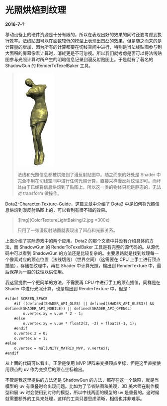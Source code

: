 # 光照烘焙到纹理

**2016-7-?**

移动设备上的硬件资源是十分有限的，所以在表现出好的效果的同时还要考虑到执行效率。法线贴图可以在面数较低的模型上表现出凹凸的效果，但是随之而来的是计算量的增加，因为所有的计算都要在切线空间中进行，特别是当法线贴图参与到大面积的屏幕像素计算时，消耗更是不可忽视。所以我们就考虑是否可以将法线贴图参与光照计算时所产生的明暗信息记录到漫反射贴图上。于是就有了著名的 ShadowGun 的 RenderToTexelBaker 工具。

> ![img](ColorTextureLightBaking/1.gif)
>
> 法线和光照信息都被烘焙到了漫反射贴图中。随之而来的好处是 Shader 中完全不用在切线空间中进行任何光照计算，直接采样漫反射纹理即可。而坏处由于已经将信息烘焙到了贴图上，所以这一类的物体只能是静态的，无法对 transform 做操作。

[Dota2-Character-Texture-Guide](https://support.steampowered.com/kb/8700-SJKN-4322/dota-2-character-texture-guide)，这篇文章中介绍了 Dota2 中是如何将光照信息烘焙到漫反射贴图上的，可以看到有很不错的效果。

> ![img](ColorTextureLightBaking/2.jpg =300x)
>
> 只用了一张漫反射贴图就表现出了凹凸和光影关系。

上面介绍了实际游戏中的两个应用。Dota2 的那个文章中并没有介绍具体的方法，而 ShadowGun 的 RenderToTexelBaker 工具是有完整的源代码的。从源代码中可以看到 ShadowGun 的方法还是比较复杂的。主要思路就是找到纹理每一个像素对应的顶点位置（法线切线）（世界空间）（这需要在 CPU 上手工进行顶点插值），存储在纹理中，再在 Shader 中计算光照，输出到 RenderTexture 中，最后保存为一般的纹理以供使用。

我这里提供一个更简单的方法，不需要再 CPU 中进行手工的顶点插值，同样是在 Shader 中进行光照计算，也是输出到 RenderTexture 中，但是：

	#ifdef SCREEN_SPACE
		#if ((defined(SHADER_API_GLES) || defined(SHADER_API_GLES3)) && defined(SHADER_API_MOBILE)) || defined(SHADER_API_OPENGL)
			o.vertex.xy = v.uv * 2 - 1;
		#else
			o.vertex.xy = v.uv * float2(2, -2) + float2(-1, 1);
		#endif
		o.vertex.z = 0;
		o.vertex.w = 1; 
	#else
		o.vertex = mul(UNITY_MATRIX_MVP, v.vertex);
	#endif

从上面的代码可以看出，正常是使用 MVP 矩阵来变换顶点坐标，但是这里直接使用顶点的 uv 作为变换后的顶点坐标输出。

不管是我这里提供的方法还是 ShadowGun 的方法，都存在这一个缺陷，就是当模型的 uv 有重叠时会出现问题。比如为了节省贴图和美观，3D 美术师在制作模型和展 uv 时会使用到对称的模型，所以中线两面的模型的 uv 是重叠的。这时候就需要额外的工具来处理，这样的工具只要思虑清晰，相信也并非难事。
